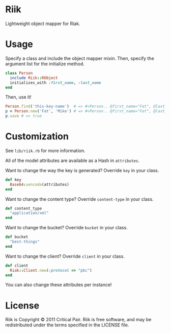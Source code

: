 Riik
====

Lightweight object mapper for Riak.

Usage 
=====

Specify a class and include the object mapper mixin.  Then, specify the
argument list for the initialize method.

```ruby 
class Person
  include Riik::RObject
  initializes_with :first_name, :last_name
end

```

Then, use it!

```ruby 
Person.find('this-key-name')  # => #<Person.. @first_name="Fat", @last_name="Mike">
p = Person.new('Fat', 'Mike') # => #<Person.. @first_name="Fat", @last_name="Mike">
p.save # => true
```

Customization 
=============

See ```lib/riik.rb``` for more information.

All of the model attributes are available as a Hash in ```attributes```.

Want to change the way the key is generated?  Override ```key``` in your
class.

```ruby 
def key 
  Base64::encode(attributes)
end
```

Want to change the content type?  Override ```content-type``` in your
class.

```ruby 
def content_type 
  "application/xml"
end
```

Want to change the bucket?  Override ```bucket``` in your
class.

```ruby 
def bucket
  "best-things"
end
```

Want to change the client?  Override ```client``` in your
class.

```ruby 
def client
  Riak::Client.new(:protocol => "pbc")
end
```

You can also change these attributes per instance!

License
=======

Riik is Copyright © 2011 Critical Pair.  Riik is free software, and may be redistributed under the terms specified in the LICENSE file.
